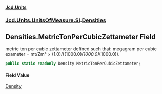 #### [Jcd.Units](index 'index')
### [Jcd.Units.UnitsOfMeasure.SI](Jcd.Units.UnitsOfMeasure.SI 'Jcd.Units.UnitsOfMeasure.SI').[Densities](Densities 'Jcd.Units.UnitsOfMeasure.SI.Densities')

## Densities.MetricTonPerCubicZettameter Field

metric ton per cubic zettameter defined such that: megagram per cubic exameter = mt/Zm³ ×
(1.0)/((1000.0)*(1000.0)*(1000.0)).

```csharp
public static readonly Density MetricTonPerCubicZettameter;
```

#### Field Value
[Density](Density 'Jcd.Units.UnitTypes.Density')